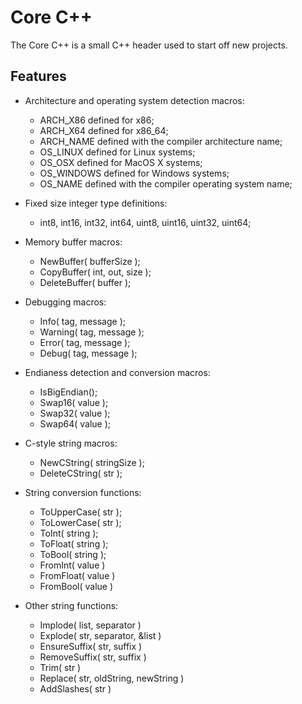 Core C++
========

The Core C++ is a small C++ header used to start off new projects.

Features
--------

* Architecture and operating system detection macros:
  - ARCH_X86 defined for x86;
  - ARCH_X64 defined for x86_64;
  - ARCH_NAME defined with the compiler architecture name;
  - OS_LINUX defined for Linux systems;
  - OS_OSX defined for MacOS X systems;
  - OS_WINDOWS defined for Windows systems;
  - OS_NAME defined with the compiler operating system name;
  
* Fixed size integer type definitions:
  - int8, int16, int32, int64, uint8, uint16, uint32, uint64;
  
* Memory buffer macros:
  - NewBuffer( bufferSize );
  - CopyBuffer( int, out, size );
  - DeleteBuffer( buffer );
  
* Debugging macros:
  - Info( tag, message );
  - Warning( tag, message );
  - Error( tag, message );
  - Debug( tag, message );
  
* Endianess detection and conversion macros:
  - IsBigEndian();
  - Swap16( value );
  - Swap32( value );
  - Swap64( value );
  
* C-style string macros:
  - NewCString( stringSize );
  - DeleteCString( str );
  
* String conversion functions:
  - ToUpperCase( str );
  - ToLowerCase( str );
  - ToInt( string );
  - ToFloat( string );
  - ToBool( string );
  - FromInt( value )
  - FromFloat( value )
  - FromBool( value )

* Other string functions:
  - Implode( list, separator )
  - Explode( str, separator, &list )
  - EnsureSuffix( str, suffix )
  - RemoveSuffix( str, suffix )
  - Trim( str )
  - Replace( str, oldString, newString )
  - AddSlashes( str )
